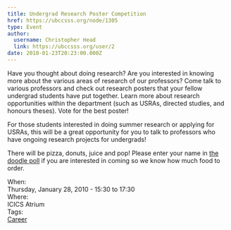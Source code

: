 ```yaml
---
title: Undergrad Research Poster Competition 
href: https://ubccsss.org/node/1305
type: Event
author:
  username: Christopher Head
  link: https://ubccsss.org/user/2
date: 2010-01-23T20:23:00.000Z
---
```


<div class="field field-name-body field-type-text-with-summary field-label-hidden"><div class="field-items"><div class="field-item even"><p>Have you thought about doing research? Are you interested in knowing more about the various areas of research of our professors? Come talk to various professors and check out research posters that your fellow undergrad students have put together. Learn more about research<br>
opportunities within the department (such as USRAs, directed studies, and honours theses). Vote for the best poster!</p>
<p>For those students interested in doing summer research or applying for USRAs, this will be a great opportunity for you to talk to professors who have ongoing research projects for undergrads!</p>
<p>There will be pizza, donuts, juice and pop! Please enter your name in <a href="https://www.doodle.com/uabcsbapfa9ihgfu">the doodle poll</a> if you are interested in coming so we know how much food to order.</p>
</div></div></div><div class="field field-name-field-dates field-type-datetime field-label-above"><div class="field-label">When:&#xA0;</div><div class="field-items"><div class="field-item even"><span class="date-display-single">Thursday, January 28, 2010 - <span class="date-display-range"><span class="date-display-start">15:30</span> to <span class="date-display-end">17:30</span></span></span></div></div></div><div class="field field-name-field-location field-type-text field-label-above"><div class="field-label">Where:&#xA0;</div><div class="field-items"><div class="field-item even">ICICS Atrium</div></div></div>    <footer>
    <div class="field field-name-field-tags field-type-taxonomy-term-reference field-label-above"><div class="field-label">Tags:&#xA0;</div><div class="field-items"><div class="field-item even"><a href="/career">Career</a></div></div></div>      </footer>